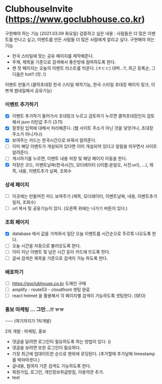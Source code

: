 # ClubhouseInvite (https://www.goclubhouse.co.kr)

구현해야 하는 기능 (2021.03.09 화요일)
검증하고 싶은 내용 : 사람들은 더 많은 이벤트를 만나고 싶고, 이벤트를 만든 사람들 더 많은 사람에게 알리고 싶다.
구현해야 하는 기능

- 한국 스타일에 맞는 공유 페이지를 제작해준다.
- 주제, 제목을 기준으로 검색해서 좋은방에 참여하도록 한다.
- 맨 첫 페이지는 오늘의 이벤트 리스트를 띄운다. (ㅎㄷㄷ) 대박...!!, 최근 등록순, 그다음은 hot!! (앗..!)

이벤트 만들기 (클하초대장 한국 스타일 제작기능, 한국 스타일 초대장 페이지 링크, 이쁘게 썸네일해서 공유기능)

### 이벤트 추가하기

- [x] 이벤트 추가하기 들어가서 초대링크 누르고 검토하기 누르면 클하초대장인지 검토해서 json 리턴값 주기 (3.11)
- [x] 잘못된 입력에 대해서 처리해준다. (웹 사이트 주소가 아닌 것을 넣엇거나, 초대장 주소가 아니거나)
- [x] 보여주는 카드는 한국시간으로 바꿔서 알려준다.
- [ ] 이미 해당 이벤트가 개설되어 있다면 이미 개설되어 있다고 알람을 띄우면서 사이트 알려준다.
- [ ] 게시하기를 누르면, 이벤트 내용 저장 및 해당 페이지 이동을 한다.
- [x] 저장은 코드, 이벤트날짜(한국시간), 모더레이터 ({이름:윤일오, 사진:url}, ...), 제목, 내용, 이벤트추가 날짜, 조회수

### 상세 페이지

- [ ] 이곳에는 만들어진 카드 보여주기 (제목, 모더레이터, 이벤트날짜, 내용, 이벤트추가일자, 조회수)
- [ ] url 복사 및 공유기능이 있다. (오른쪽 위에는 나가기 버튼이 있다.)

### 조회 페이지

- [x] database 에서 값을 가져와서 일단 오늘 이벤트를 시간순으로 주르륵 나오도록 한다.
- [ ] 오늘 시간을 자동으로 불러오도록 한다.
- [ ] 이미 지난 이벤트 및 남은 시간 등이 카드에 뜨도록 한다.
- [ ] 글씨 검색은 제목을 기준으로 검색이 가능 하도록 한다.

### 배포하기

- [ ] https://goclubhouse.co.kr 도매인 구매
- [ ] amplify - route53 - cloudfront 셋팅 완료
- [ ] react helmet 을 활용해서 각 페이지별 검색이 가능하도록 셋팅한다. (SEO)

### 홍보 마케팅 ... 그만...!! ㅠㅠ

---- (여기까지가 1차개발)

2차 개발 : 마케팅, 홍보

- 댓글을 달려면 로그인이 필요하도록 하는 방법이 있다. ()
- 댓글을 보려면 또한 로그인이 필요하다.
- 가장 최근에 업데이트한 순으로 맨위에 로딩된다. (추가할때 추가날짜 timestamp 를 박아야겟다.)
- 글내용, 참여자 기준 검색도 가능하도록 한다.
- 회원가입, 로그인, 개인정보취급방침, 이용약관 추가.
- test
